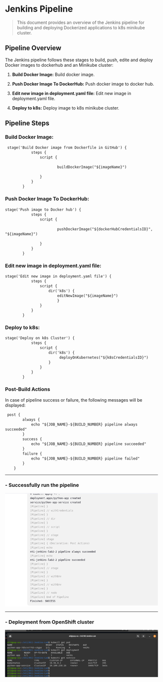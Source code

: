 # Jenkins Pipeline 

> This document provides an overview of the Jenkins pipeline for building and deploying Dockerized applications to k8s minikube cluster.


## Pipeline Overview

The Jenkins pipeline follows these stages to build, push, edite and deploy Docker images to dockerhub and an Minikube cluster:

1. **Build Docker Image:** Build docker image.

2. **Push Docker Image To DockerHub:** Push docker image to docker hub.

3. **Edit new image in deployment.yaml file:** Edit new image in deployment.yaml file.

4. **Deploy to k8s:**  Deploy image to k8s minikube cluster.


## Pipeline Steps

### Build Docker Image:

```
 stage('Build Docker image from Dockerfile in GitHub') {
            steps {
                script {
                 	
                 		buildDockerImage("${imageName}")
                      
                }
            }
        }
```



### Push Docker Image To DockerHub:

```
stage('Push image to Docker hub') {
            steps {
                script {
                 	
                 		pushDockerImage("${dockerHubCredentialsID}", "${imageName}")
                      
                }
            }
        }

```

### Edit new image in deployment.yaml file:

```
stage('Edit new image in deployment.yaml file') {
            steps {
                script { 
                	dir('k8s') {
				        editNewImage("${imageName}")
                    	}
                }
            }
        }
```
### Deploy to k8s:

```
stage('Deploy on k8s Cluster') {
            steps {
                script { 
                	dir('k8s') {
				         deployOnKubernetes("${k8sCredentialsID}")
                    }
                }
            }
        }

```


### Post-Build Actions
In case of pipeline success or failure, the following messages will be displayed:
```
 post {
        always {
            echo "${JOB_NAME}-${BUILD_NUMBER} pipeline always succeeded"
        }
        success {
            echo "${JOB_NAME}-${BUILD_NUMBER} pipeline succeeded"
        }
        failure {
            echo "${JOB_NAME}-${BUILD_NUMBER} pipeline failed"
        }
    }
```
----
### - Successfully run the pipeline
![](https://github.com/AliKhamed/Nti-Jenkins-Lab/blob/main/screenshots/1.png)

---

### - Deployment from OpenShift cluster
![](https://github.com/AliKhamed/Nti-Jenkins-Lab/blob/main/screenshots/3.png)
